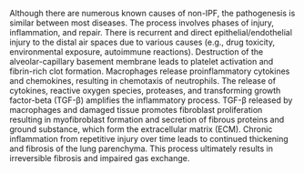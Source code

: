 Although there are numerous known causes of non-IPF, the pathogenesis is similar between most diseases. The process involves phases of injury, inflammation, and repair. There is recurrent and direct epithelial/endothelial injury to the distal air spaces due to various causes (e.g., drug toxicity, environmental exposure, autoimmune reactions). Destruction of the alveolar-capillary basement membrane leads to platelet activation and fibrin-rich clot formation. Macrophages release proinflammatory cytokines and chemokines, resulting in chemotaxis of neutrophils. The release of cytokines, reactive oxygen species, proteases, and transforming growth factor-beta (TGF-β) amplifies the inflammatory process. TGF-β released by macrophages and damaged tissue promotes fibroblast proliferation resulting in myofibroblast formation and secretion of fibrous proteins and ground substance, which form the extracellular matrix (ECM). Chronic inflammation from repetitive injury over time leads to continued thickening and fibrosis of the lung parenchyma. This process ultimately results in irreversible fibrosis and impaired gas exchange.